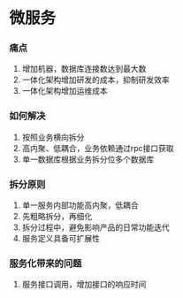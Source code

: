 # 微服务

### 痛点

1. 增加机器，数据库连接数达到最大数
2. 一体化架构增加研发的成本，抑制研发效率
3. 一体化架构增加运维成本

### 如何解决

1. 按照业务横向拆分
2. 高内聚、低耦合，业务依赖通过rpc接口获取
3. 单一数据库根据业务拆分位多个数据库

### 拆分原则

1. 单一服务内部功能高内聚，低耦合
2. 先粗略拆分，再细化
3. 拆分过程中，避免影响产品的日常功能迭代
4. 服务定义具备可扩展性

### 服务化带来的问题

1. 服务接口调用，增加接口的响应时间